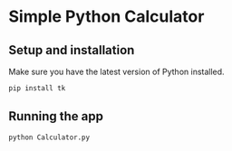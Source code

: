# Simple Python Calculator

## Setup and installation

Make sure you have the latest version of Python installed.

```sh
pip install tk
```

## Running the app

```sh
python Calculator.py
```
